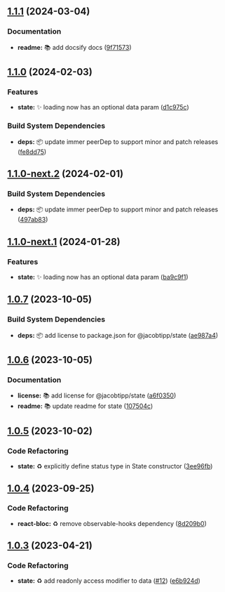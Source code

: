 ## [1.1.1](https://github.com/jacobtipp/bloc-state/compare/state-v1.1.0...state-v1.1.1) (2024-03-04)


### Documentation

* **readme:** 📚️ add docsify docs ([9f71573](https://github.com/jacobtipp/bloc-state/commit/9f71573d34a54ce74aaf563b9132b71cfdaf5554))

## [1.1.0](https://github.com/jacobtipp/bloc-state/compare/state-v1.0.7...state-v1.1.0) (2024-02-03)


### Features

* **state:** ✨ loading now has an optional data param ([d1c975c](https://github.com/jacobtipp/bloc-state/commit/d1c975c0b94c0487b0366b67096f2b4b1bec9c40))


### Build System Dependencies

* **deps:** 📦️ update immer peerDep to support minor and patch releases ([fe8dd75](https://github.com/jacobtipp/bloc-state/commit/fe8dd75c7d60105243255e853c821397fb76ec16))

## [1.1.0-next.2](https://github.com/jacobtipp/bloc-state/compare/state-v1.1.0-next.1...state-v1.1.0-next.2) (2024-02-01)


### Build System Dependencies

* **deps:** 📦️ update immer peerDep to support minor and patch releases ([497ab83](https://github.com/jacobtipp/bloc-state/commit/497ab8344690c2eae827ee653b973113469aac23))

## [1.1.0-next.1](https://github.com/jacobtipp/bloc-state/compare/state-v1.0.7...state-v1.1.0-next.1) (2024-01-28)


### Features

* **state:** ✨ loading now has an optional data param ([ba9c9f1](https://github.com/jacobtipp/bloc-state/commit/ba9c9f10b03ee058a2bdfaa39f14fa1de15391f3))

## [1.0.7](https://github.com/jacobtipp/bloc-state/compare/state-v1.0.6...state-v1.0.7) (2023-10-05)


### Build System Dependencies

* **deps:** 📦️ add license to package.json for @jacobtipp/state ([ae987a4](https://github.com/jacobtipp/bloc-state/commit/ae987a4661639219fd3dbb1e0a5ae7ec500b7d9f))

## [1.0.6](https://github.com/jacobtipp/bloc-state/compare/state-v1.0.5...state-v1.0.6) (2023-10-05)


### Documentation

* **license:** 📚️ add license for @jacobtipp/state ([a6f0350](https://github.com/jacobtipp/bloc-state/commit/a6f03503817765b5893eb700894672ed3bd8b710))
* **readme:** 📚️ update readme for state ([107504c](https://github.com/jacobtipp/bloc-state/commit/107504c22f9957b1ed66615d8e0c7d46ba4ecaa8))

## [1.0.5](https://github.com/jacobtipp/bloc-state/compare/state-v1.0.4...state-v1.0.5) (2023-10-02)


### Code Refactoring

* **state:** ♻️ explicitly define status type in State constructor ([3ee96fb](https://github.com/jacobtipp/bloc-state/commit/3ee96fbc77daa57a04d4491d4ac3ebf804b60052))

## [1.0.4](https://github.com/jacobtipp/bloc-state/compare/state-v1.0.3...state-v1.0.4) (2023-09-25)


### Code Refactoring

* **react-bloc:** ♻️ remove observable-hooks dependency ([8d209b0](https://github.com/jacobtipp/bloc-state/commit/8d209b0bbb7372179090aff3dee429f5500e8f88))

## [1.0.3](https://github.com/jacobtipp/bloc-state/compare/state-v1.0.2...state-v1.0.3) (2023-04-21)


### Code Refactoring

* **state:** ♻️ add readonly access modifier to data ([#12](https://github.com/jacobtipp/bloc-state/issues/12)) ([e6b924d](https://github.com/jacobtipp/bloc-state/commit/e6b924dc4d8c9727c3faa613d77e753f3c678932))
